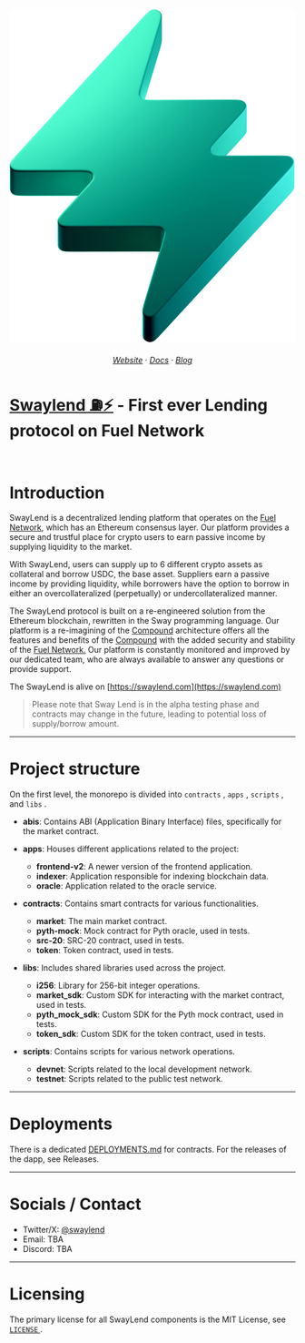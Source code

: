 <div align="center" id="logo">
  
  

![SwayLend](assets/svg/logo.svg)

  
</div>

<h6 align="center">
  <a href="https://swaylend.com">Website</a>
  ·
  <a href="https://docs.swaylend.com/">Docs</a>
  ·
  <a href="https://medium.com/@blockchainlabum/open-sourcing-ssi-snap-for-metamask-aaa176775be2">Blog</a>
</h6>

# [Swaylend ⛽️⚡️](https://swaylend.com/) - First ever Lending protocol on Fuel Network

<figure><img src="https://static.tildacdn.com/tild3165-3835-4163-b062-666230613733/Tilda_badge_1200x630.jpg" alt=""><figcaption></figcaption></figure>

# Introduction

SwayLend is a decentralized lending platform that operates on the [Fuel Network](https://fuel.network), which has an Ethereum consensus layer. Our platform provides a secure and trustful place for crypto users to earn passive income by supplying liquidity to the market.

With SwayLend, users can supply up to 6 different crypto assets as collateral and borrow USDC, the base asset. Suppliers earn a passive income by providing liquidity, while borrowers have the option to borrow in either an overcollateralized (perpetually) or undercollateralized manner.

The SwayLend protocol is built on a re-engineered solution from the Ethereum blockchain, rewritten in the Sway programming language. Our platform is a re-imagining of the [Compound](https://compound.finance/) architecture offers all the features and benefits of the [Compound](https://compound.finance/) with the added security and stability of the [Fuel Network.](https://fuel.network) Our platform is constantly monitored and improved by our dedicated team, who are always available to answer any questions or provide support.

The SwayLend is alive on [https://swaylend.com](https://swaylend.com)

> Please note that Sway Lend is in the alpha testing phase and contracts may change in the future, leading to potential loss of supply/borrow amount.

* * *
# Project structure

On the first level, the monorepo is divided into `contracts` , `apps` , `scripts` , and `libs` .
* **abis**: Contains ABI (Application Binary Interface) files, specifically for the market contract.
* **apps**: Houses different applications related to the project:

  + **frontend-v2**: A newer version of the frontend application.
  + **indexer**: Application responsible for indexing blockchain data.
  + **oracle**: Application related to the oracle service.

* **contracts**: Contains smart contracts for various functionalities.

  + **market**: The main market contract.
  + **pyth-mock**: Mock contract for Pyth oracle, used in tests.
  + **src-20**: SRC-20 contract, used in tests.
  + **token**: Token contract, used in tests.

* **libs**: Includes shared libraries used across the project.

  + **i256**: Library for 256-bit integer operations.
  + **market\_sdk**: Custom SDK for interacting with the market contract, used in tests.
  + **pyth\_mock\_sdk**: Custom SDK for the Pyth mock contract, used in tests.
  + **token\_sdk**: Custom SDK for the token contract, used in tests.

* **scripts**: Contains scripts for various network operations.

  + **devnet**: Scripts related to the local development network.
  + **testnet**: Scripts related to the public test network.

* * *
# Deployments

There is a dedicated [DEPLOYMENTS.md](https:///DEPLOYMENTS.md) for contracts. For the releases of the dapp, see Releases.
* * *
# Socials / Contact
* Twitter/X: [@swaylend](https://x.com/swaylend)
* Email: TBA
* Discord: TBA

* * *
# Licensing

The primary license for all SwayLend components is the MIT License, see [ `LICENSE` ](/LICENSE).
